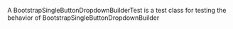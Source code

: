 A BootstrapSingleButtonDropdownBuilderTest is a test class for testing the behavior of BootstrapSingleButtonDropdownBuilder